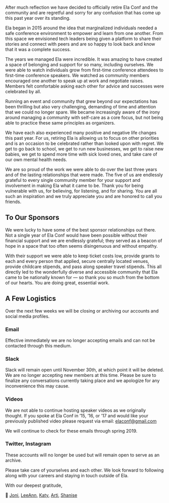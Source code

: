 After much reflection we have decided to officially retire Ela Conf and the community and are regretful and sorry for any confusion that has come up this past year over its standing.

Ela began in 2015 around the idea that marginalized individuals needed a safe conference environment to empower and learn from one another. From this space we envisioned tech leaders being given a platform to share their stories and connect with peers and are so happy to look back and know that it was a complete success.

The years we managed Ela were incredible. It was amazing to have created a space of belonging and support for so many, including ourselves. We were able to watch individuals grow from first-time conference attendees to first-time conference speakers. We watched as community members encouraged one another to speak up at work and negotiate raises. Members felt comfortable asking each other for advice and successes were celebrated by all.

Running an event and community that grew beyond our expectations has been thrilling but also very challenging, demanding of time and attention that we could no longer spare. We became increasingly aware of the irony around managing a community with self-care as a core focus, but not being able to practice these same principles as organizers.

We have each also experienced many positive and negative life changes this past year. For us, retiring Ela is allowing us to focus on other priorities and is an occasion to be celebrated rather than looked upon with regret. We get to go back to school, we get to run new businesses, we get to raise new babies, we get to spend more time with sick loved ones, and take care of our own mental health needs.  

We are so proud of the work we were able to do over the last three years and of the lasting relationships that were made. The five of us are endlessly grateful to every single community member for your support and involvement in making Ela what it came to be. Thank you for being vulnerable with us, for believing, for listening, and for sharing. You are all such an inspiration and we truly appreciate you and are honored to call you friends.    

## To Our Sponsors

We were lucky to have some of the best sponsor relationships out there. Not a single year of Ela Conf would have been possible without their financial support and we are endlessly grateful; they served as a beacon of hope in a space that too often seems disingenuous and without empathy.  

With their support we were able to keep ticket costs low, provide grants to each and every person that applied, secure centrally located venues, provide childcare stipends, and pass along speaker travel stipends. This all directly led to the wonderfully diverse and accessible community that Ela came to be nationally known for — so thank you so much from the bottom of our hearts. You are doing great, essential work.   

## A Few Logistics

Over the next few weeks we will be closing or archiving our accounts and social media profiles.

### Email

Effective immediately we are no longer accepting emails and can not be contacted through this medium.

### Slack

Slack will remain open until November 30th, at which point it will be deleted. We are no longer accepting new members at this time. Please be sure to finalize any conversations currently taking place and we apologize for any inconvenience this may cause.   

### Videos

We are not able to continue hosting speaker videos as we originally thought. If you spoke at Ela Conf in ’15, ’16, or ’17 and would like your previously published video please request via email: [elaconf@gmail.com](mailto:elaconf@gmail.com)

We will continue to check for these emails through spring 2019. 

### Twitter, Instagram

These accounts will no longer be used but will remain open to serve as an archive.     

Please take care of yourselves and each other. We look forward to following along with your careers and staying in touch outside of Ela.

With our deepest gratitude,

💜 [Joni](https://twitter.com/jonitrythall), [LeeAnn](https://twitter.com/_leekinney), [Katy](https://twitter.com/katydecorah), [Arti](https://twitter.com/ajpeddakotla), [Shanise](https://twitter.com/shanisebarona)
